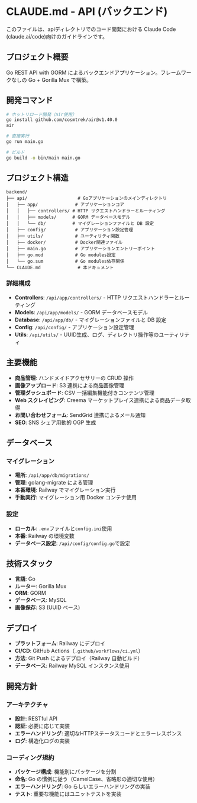 # CLAUDE.md - API (バックエンド)

このファイルは、apiディレクトリでのコード開発における Claude Code (claude.ai/code)向けのガイドラインです。

## プロジェクト概要

Go REST API with GORM によるバックエンドアプリケーション。フレームワークなしの Go + Gorilla Mux で構築。

## 開発コマンド

```bash
# ホットリロード開発（air使用）
go install github.com/cosmtrek/air@v1.40.0
air

# 直接実行
go run main.go

# ビルド
go build -o bin/main main.go
```

## プロジェクト構造

```
backend/
├── api/                   # Goアプリケーションのメインディレクトリ
│   ├── app/              # アプリケーションコア
│   │   ├── controllers/ # HTTP リクエストハンドラーとルーティング
│   │   ├── models/      # GORM データベースモデル
│   │   └── db/          # マイグレーションファイルと DB 設定
│   ├── config/           # アプリケーション設定管理
│   ├── utils/            # ユーティリティ関数
│   ├── docker/           # Docker関連ファイル
│   ├── main.go           # アプリケーションエントリーポイント
│   ├── go.mod            # Go modules設定
│   └── go.sum            # Go modules依存関係
└── CLAUDE.md              # 本ドキュメント
```

### 詳細構成

- **Controllers**: `/api/app/controllers/` - HTTP リクエストハンドラーとルーティング
- **Models**: `/api/app/models/` - GORM データベースモデル
- **Database**: `/api/app/db/` - マイグレーションファイルと DB 設定
- **Config**: `/api/config/` - アプリケーション設定管理
- **Utils**: `/api/utils/` - UUID生成、ログ、ディレクトリ操作等のユーティリティ

## 主要機能

- **商品管理**: ハンドメイドアクセサリーの CRUD 操作
- **画像アップロード**: S3 連携による商品画像管理
- **管理ダッシュボード**: CSV 一括編集機能付きコンテンツ管理
- **Web スクレイピング**: Creema マーケットプレイス連携による商品データ取得
- **お問い合わせフォーム**: SendGrid 連携によるメール通知
- **SEO**: SNS シェア用動的 OGP 生成

## データベース

### マイグレーション

- **場所**: `/api/app/db/migrations/`
- **管理**: golang-migrate による管理
- **本番環境**: Railway でマイグレーション実行
- **手動実行**: マイグレーション用 Docker コンテナ使用

### 設定

- **ローカル**: `.env`ファイルと`config.ini`使用
- **本番**: Railway の環境変数
- **データベース設定**: `/api/config/config.go`で設定

## 技術スタック

- **言語**: Go
- **ルーター**: Gorilla Mux
- **ORM**: GORM
- **データベース**: MySQL
- **画像保存**: S3 (UUID ベース)

## デプロイ

- **プラットフォーム**: Railway にデプロイ
- **CI/CD**: GitHub Actions（`.github/workflows/ci.yml`）
- **方法**: Git Push によるデプロイ（Railway 自動ビルド）
- **データベース**: Railway MySQL インスタンス使用

## 開発方針

### アーキテクチャ

- **設計**: RESTful API
- **認証**: 必要に応じて実装
- **エラーハンドリング**: 適切なHTTPステータスコードとエラーレスポンス
- **ログ**: 構造化ログの実装

### コーディング規約

- **パッケージ構成**: 機能別にパッケージを分割
- **命名**: Go の慣例に従う（CamelCase、省略形の適切な使用）
- **エラーハンドリング**: Go らしいエラーハンドリングの実装
- **テスト**: 重要な機能にはユニットテストを実装
